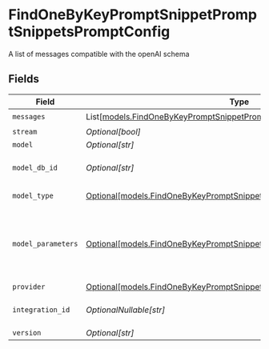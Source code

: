 # FindOneByKeyPromptSnippetPromptSnippetsPromptConfig

A list of messages compatible with the openAI schema


## Fields

| Field                                                                                                                                          | Type                                                                                                                                           | Required                                                                                                                                       | Description                                                                                                                                    |
| ---------------------------------------------------------------------------------------------------------------------------------------------- | ---------------------------------------------------------------------------------------------------------------------------------------------- | ---------------------------------------------------------------------------------------------------------------------------------------------- | ---------------------------------------------------------------------------------------------------------------------------------------------- |
| `messages`                                                                                                                                     | List[[models.FindOneByKeyPromptSnippetPromptSnippetsMessages](../models/findonebykeypromptsnippetpromptsnippetsmessages.md)]                   | :heavy_check_mark:                                                                                                                             | N/A                                                                                                                                            |
| `stream`                                                                                                                                       | *Optional[bool]*                                                                                                                               | :heavy_minus_sign:                                                                                                                             | N/A                                                                                                                                            |
| `model`                                                                                                                                        | *Optional[str]*                                                                                                                                | :heavy_minus_sign:                                                                                                                             | N/A                                                                                                                                            |
| `model_db_id`                                                                                                                                  | *Optional[str]*                                                                                                                                | :heavy_minus_sign:                                                                                                                             | The id of the resource                                                                                                                         |
| `model_type`                                                                                                                                   | [Optional[models.FindOneByKeyPromptSnippetPromptSnippetsModelType]](../models/findonebykeypromptsnippetpromptsnippetsmodeltype.md)             | :heavy_minus_sign:                                                                                                                             | The type of the model                                                                                                                          |
| `model_parameters`                                                                                                                             | [Optional[models.FindOneByKeyPromptSnippetPromptSnippetsModelParameters]](../models/findonebykeypromptsnippetpromptsnippetsmodelparameters.md) | :heavy_minus_sign:                                                                                                                             | Model Parameters: Not all parameters apply to every model                                                                                      |
| `provider`                                                                                                                                     | [Optional[models.FindOneByKeyPromptSnippetPromptSnippetsProvider]](../models/findonebykeypromptsnippetpromptsnippetsprovider.md)               | :heavy_minus_sign:                                                                                                                             | N/A                                                                                                                                            |
| `integration_id`                                                                                                                               | *OptionalNullable[str]*                                                                                                                        | :heavy_minus_sign:                                                                                                                             | The id of the resource                                                                                                                         |
| `version`                                                                                                                                      | *Optional[str]*                                                                                                                                | :heavy_minus_sign:                                                                                                                             | N/A                                                                                                                                            |